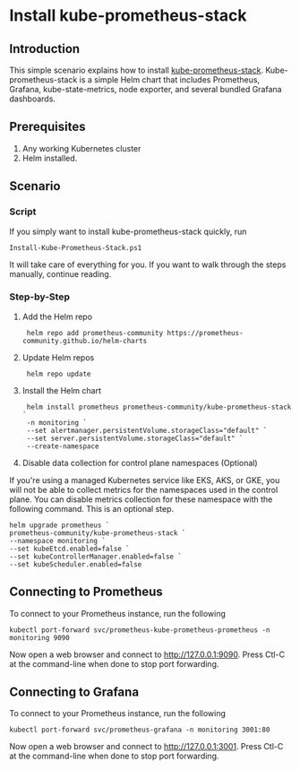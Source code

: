 # Install kube-prometheus-stack

## Introduction
This simple scenario explains how to install [kube-prometheus-stack](https://github.com/prometheus-community/helm-charts/blob/main/charts/kube-prometheus-stack/README.md). 
Kube-prometheus-stack is a simple Helm chart that includes Prometheus, Grafana, kube-state-metrics, node exporter, and several bundled Grafana dashboards.

## Prerequisites
1. Any working Kubernetes cluster
2. Helm installed.

## Scenario

### Script
If you simply want to install kube-prometheus-stack quickly, run

    Install-Kube-Prometheus-Stack.ps1

It will take care of everything for you.  If you want to walk through the steps manually, continue reading.

### Step-by-Step
1. Add the Helm repo

        helm repo add prometheus-community https://prometheus-community.github.io/helm-charts

2. Update Helm repos

        helm repo update

3. Install the Helm chart

        helm install prometheus prometheus-community/kube-prometheus-stack `
        -n monitoring `
        --set alertmanager.persistentVolume.storageClass="default" `
        --set server.persistentVolume.storageClass="default" `
        --create-namespace 

4. Disable data collection for control plane namespaces (Optional)

If you're using a managed Kubernetes service like EKS, AKS, or GKE, you will not be able to collect metrics for the namespaces used in the control plane.  You can disable metrics collection for these namespace with the following command.  This is an optional step.

    helm upgrade prometheus `
    prometheus-community/kube-prometheus-stack `
    --namespace monitoring `
    --set kubeEtcd.enabled=false `
    --set kubeControllerManager.enabled=false `
    --set kubeScheduler.enabled=false 

## Connecting to Prometheus
To connect to your Prometheus instance, run the following

    kubectl port-forward svc/prometheus-kube-prometheus-prometheus -n monitoring 9090

Now open a web browser and connect to http://127.0.0.1:9090.  Press Ctl-C at the command-line when done to stop port forwarding.

## Connecting to Grafana
To connect to your Prometheus instance, run the following

    kubectl port-forward svc/prometheus-grafana -n monitoring 3001:80

Now open a web browser and connect to http://127.0.0.1:3001.  Press Ctl-C at the command-line when done to stop port forwarding.